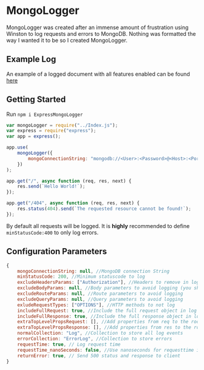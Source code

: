 # MongoLogger

MongoLogger  was created after an immense amount of frustration using Winston to log requests and errors to MongoDB. Nothing was formatted the way I wanted it to be so I created MongoLogger.

## Example Log

An example of a logged document with all features enabled can be found [here](/ExampleLog.md)

## Getting Started

Run `npm i ExpressMongoLogger`

```js
var mongoLogger = require("../Index.js");
var express = require("express");
var app = express();

app.use(
	mongoLogger({
		mongoConnectionString: "mongodb://<User>:<Password>@<Host>:<Port>/><Database>"
	})
);

app.get("/", async function (req, res, next) {
	res.send(`Hello World!`);
});

app.get("/404", async function (req, res, next) {
	res.status(404).send(`The requested resource cannot be found!`);
});
```
By default all requests will be logged. It is **highly** recommended to define `minStatusCode:400` to only log errors.

## Configuration Parameters

```js
{
    mongoConnectionString: null, //MongoDB connection String
    minStatusCode: 200, //Minimum statuscode to log
    excludeHeadersParams: ["Authorization"], //Headers to remove in logs
    excludeBodyParams: null, //Body parameters to avoid logging (you should include all password fields at a minimum)
    excludeRouteParams: null, //Route parameters to avoid logging
    excludeQueryParams: null, //Query parameters to avoid logging
    exludeRequestTypes: ["OPTIONS"], //HTTP methods to not log
    includeFullRequest: true, //Include the full request object in log
    includeFullResponse: true, //Include the full response object in log
    extraTopLevelPropsRequest: [], //Add properties from req to the root of the document
    extraTopLevelPropsResponse: [], //Add properties from res to the root of the document
    normalCollection: "Log", //Collection to store all log events
    errorCollection: "ErrorLog", //Collection to store errors
    requestTime: true, // Log request time
    requestTime_nanoSeconds: false, //Use nanoseconds for requesttime instead of miliseconds
    returnError: true, // Send 500 status and response to client
}
```